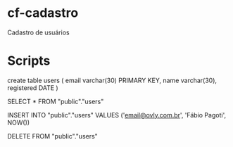 # cf-cadastro
Cadastro de usuários


# Scripts

create table users (
email varchar(30) PRIMARY KEY,
name varchar(30),
registered DATE
)


SELECT * FROM "public"."users"

INSERT INTO "public"."users" VALUES ('email@ovly.com.br', 'Fábio Pagoti', NOW())

DELETE FROM "public"."users"